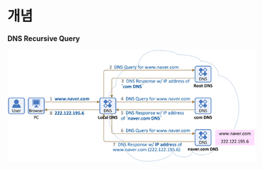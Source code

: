 개념
=====

**DNS Recursive Query**

<img title="DNS" src="./images/os/DNS_recursive_query.gif" alt="DNS_recursive_query" width="800px">
